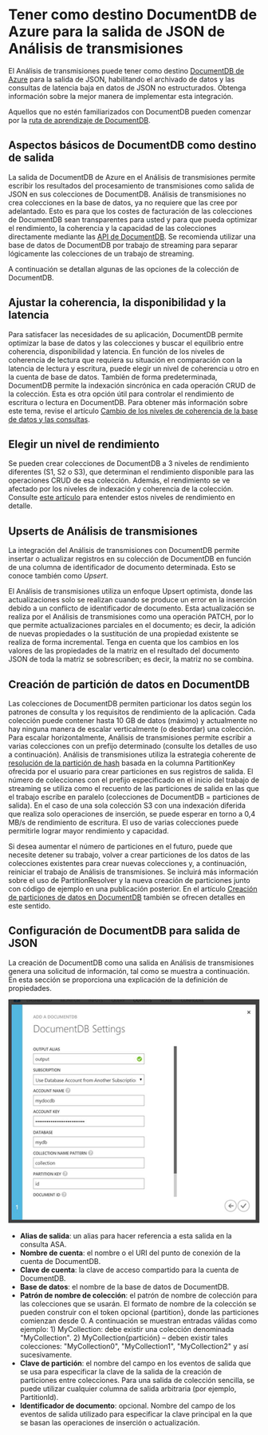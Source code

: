 <properties
	pageTitle="Salida de JSON para Análisis de transmisiones | Microsoft Azure"
	description="Obtenga información sobre cómo el Análisis de transmisiones puede tener como destino DocumentDB de Azure para la salida de JSON, para el archivado de datos y las consultas de latencia baja en datos de JSON no estructurados."
	keywords="Salida de JSON"
	documentationCenter=""
	services="stream-analytics,documentdb"
	authors="jeffstokes72"
	manager="paulettm"
	editor="cgronlun"/>

<tags
	ms.service="stream-analytics"
	ms.devlang="na"
	ms.topic="article"
	ms.tgt_pltfrm="na"
	ms.workload="data-services"
	ms.date="02/04/2016"
	ms.author="jeffstok"/>

# Tener como destino DocumentDB de Azure para la salida de JSON de Análisis de transmisiones

El Análisis de transmisiones puede tener como destino [DocumentDB de Azure](https://azure.microsoft.com/services/documentdb/) para la salida de JSON, habilitando el archivado de datos y las consultas de latencia baja en datos de JSON no estructurados. Obtenga información sobre la mejor manera de implementar esta integración.

Aquellos que no estén familiarizados con DocumentDB pueden comenzar por la [ruta de aprendizaje de DocumentDB](https://azure.microsoft.com/documentation/learning-paths/documentdb/).

## Aspectos básicos de DocumentDB como destino de salida
La salida de DocumentDB de Azure en el Análisis de transmisiones permite escribir los resultados del procesamiento de transmisiones como salida de JSON en sus colecciones de DocumentDB. Análisis de transmisiones no crea colecciones en la base de datos, ya no requiere que las cree por adelantado. Esto es para que los costes de facturación de las colecciones de DocumentDB sean transparentes para usted y para que pueda optimizar el rendimiento, la coherencia y la capacidad de las colecciones directamente mediante las [API de DocumentDB](https://msdn.microsoft.com/library/azure/dn781481.aspx). Se recomienda utilizar una base de datos de DocumentDB por trabajo de streaming para separar lógicamente las colecciones de un trabajo de streaming.

A continuación se detallan algunas de las opciones de la colección de DocumentDB.

## Ajustar la coherencia, la disponibilidad y la latencia

Para satisfacer las necesidades de su aplicación, DocumentDB permite optimizar la base de datos y las colecciones y buscar el equilibrio entre coherencia, disponibilidad y latencia. En función de los niveles de coherencia de lectura que requiera su situación en comparación con la latencia de lectura y escritura, puede elegir un nivel de coherencia u otro en la cuenta de base de datos. También de forma predeterminada, DocumentDB permite la indexación sincrónica en cada operación CRUD de la colección. Esta es otra opción útil para controlar el rendimiento de escritura o lectura en DocumentDB. Para obtener más información sobre este tema, revise el artículo [Cambio de los niveles de coherencia de la base de datos y las consultas](../articles/documentdb-consistency-levels.md).

## Elegir un nivel de rendimiento

Se pueden crear colecciones de DocumentDB a 3 niveles de rendimiento diferentes (S1, S2 o S3), que determinan el rendimiento disponible para las operaciones CRUD de esa colección. Además, el rendimiento se ve afectado por los niveles de indexación y coherencia de la colección. Consulte [este artículo](../articles/documentdb-performance-levels.md) para entender estos niveles de rendimiento en detalle.

## Upserts de Análisis de transmisiones

La integración del Análisis de transmisiones con DocumentDB permite insertar o actualizar registros en su colección de DocumentDB en función de una columna de identificador de documento determinada. Esto se conoce también como *Upsert*.

El Análisis de transmisiones utiliza un enfoque Upsert optimista, donde las actualizaciones solo se realizan cuando se produce un error en la inserción debido a un conflicto de identificador de documento. Esta actualización se realiza por el Análisis de transmisiones como una operación PATCH, por lo que permite actualizaciones parciales en el documento; es decir, la adición de nuevas propiedades o la sustitución de una propiedad existente se realiza de forma incremental. Tenga en cuenta que los cambios en los valores de las propiedades de la matriz en el resultado del documento JSON de toda la matriz se sobrescriben; es decir, la matriz no se combina.

## Creación de partición de datos en DocumentDB

Las colecciones de DocumentDB permiten particionar los datos según los patrones de consulta y los requisitos de rendimiento de la aplicación. Cada colección puede contener hasta 10 GB de datos (máximo) y actualmente no hay ninguna manera de escalar verticalmente (o desbordar) una colección. Para escalar horizontalmente, Análisis de transmisiones permite escribir a varias colecciones con un prefijo determinado (consulte los detalles de uso a continuación). Análisis de transmisiones utiliza la estrategia coherente de [resolución de la partición de hash](https://msdn.microsoft.com/library/azure/microsoft.azure.documents.partitioning.hashpartitionresolver.aspx) basada en la columna PartitionKey ofrecida por el usuario para crear particiones en sus registros de salida. El número de colecciones con el prefijo especificado en el inicio del trabajo de streaming se utiliza como el recuento de las particiones de salida en las que el trabajo escribe en paralelo (colecciones de DocumentDB = particiones de salida). En el caso de una sola colección S3 con una indexación diferida que realiza solo operaciones de inserción, se puede esperar en torno a 0,4 MB/s de rendimiento de escritura. El uso de varias colecciones puede permitirle lograr mayor rendimiento y capacidad.

Si desea aumentar el número de particiones en el futuro, puede que necesite detener su trabajo, volver a crear particiones de los datos de las colecciones existentes para crear nuevas colecciones y, a continuación, reiniciar el trabajo de Análisis de transmisiones. Se incluirá más información sobre el uso de PartitionResolver y la nueva creación de particiones junto con código de ejemplo en una publicación posterior. En el artículo [Creación de particiones de datos en DocumentDB](../articles/documentdb-partition-data.md#developing-a-partitioned-application) también se ofrecen detalles en este sentido.

## Configuración de DocumentDB para salida de JSON

La creación de DocumentDB como una salida en Análisis de transmisiones genera una solicitud de información, tal como se muestra a continuación. En esta sección se proporciona una explicación de la definición de propiedades.

![pantalla de salida de análisis de transmisiones de documentdb](media/stream-analytics-documentdb-output/stream-analytics-documentdb-output.png)

-   **Alias de salida**: un alias para hacer referencia a esta salida en la consulta ASA.  
-   **Nombre de cuenta**: el nombre o el URI del punto de conexión de la cuenta de DocumentDB.  
-   **Clave de cuenta**: la clave de acceso compartido para la cuenta de DocumentDB.  
-   **Base de datos**: el nombre de la base de datos de DocumentDB.  
-   **Patrón de nombre de colección**: el patrón de nombre de colección para las colecciones que se usarán. El formato de nombre de la colección se pueden construir con el token opcional {partition}, donde las particiones comienzan desde 0. A continuación se muestran entradas válidas como ejemplo: 1) MyCollection: debe existir una colección denominada "MyCollection". 2) MyCollection{partición} – deben existir tales colecciones: "MyCollection0", "MyCollection1", "MyCollection2" y así sucesivamente.  
-   **Clave de partición**: el nombre del campo en los eventos de salida que se usa para especificar la clave de la salida de la creación de particiones entre colecciones. Para una salida de colección sencilla, se puede utilizar cualquier columna de salida arbitraria (por ejemplo, PartitionId).  
-   **Identificador de documento**: opcional. Nombre del campo de los eventos de salida utilizado para especificar la clave principal en la que se basan las operaciones de inserción o actualización.  

<!---HONumber=AcomDC_0204_2016-->